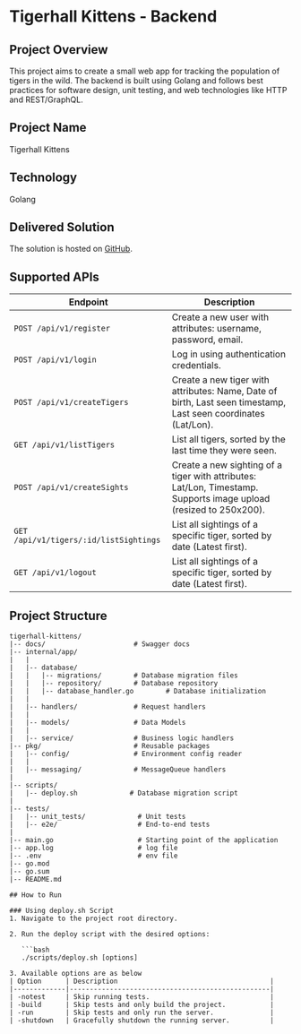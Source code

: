 # Tigerhall Kittens - Backend

## Project Overview

This project aims to create a small web app for tracking the population of tigers in the wild. The backend is built using Golang and follows best practices for software design, unit testing, and web technologies like HTTP and REST/GraphQL.

## Project Name

Tigerhall Kittens

## Technology

Golang

## Delivered Solution

The solution is hosted on [GitHub](https://github.com/chegde20121/Tigerhall-Kittens).

## Supported APIs

| Endpoint                  | Description                                              |
|---------------------------|----------------------------------------------------------|
| `POST /api/v1/register`   | Create a new user with attributes: username, password, email. |
| `POST /api/v1/login`      | Log in using authentication credentials.                 |
| `POST /api/v1/createTigers`  | Create a new tiger with attributes: Name, Date of birth, Last seen timestamp, Last seen coordinates (Lat/Lon). |
| `GET /api/v1/listTigers`     | List all tigers, sorted by the last time they were seen.  |
| `POST /api/v1/createSights`     | Create a new sighting of a tiger with attributes: Lat/Lon, Timestamp. Supports image upload (resized to 250x200). |
| `GET /api/v1/tigers/:id/listSightings` | List all sightings of a specific tiger, sorted by date (Latest first). |
| `GET /api/v1/logout` | List all sightings of a specific tiger, sorted by date (Latest first). |


## Project Structure
```
tigerhall-kittens/
|-- docs/                      # Swagger docs
|-- internal/app/
|   |
|   |-- database/
|   |   |-- migrations/        # Database migration files
|   |   |-- repository/        # Database repository
|   |   |-- database_handler.go        # Database initialization
|   |
|   |-- handlers/              # Request handlers
|   |
|   |-- models/                # Data Models
|   |
|   |-- service/               # Business logic handlers
|-- pkg/                       # Reusable packages
|   |-- config/                # Environment config reader
|   |
|   |-- messaging/             # MessageQueue handlers
|
|-- scripts/
|   |-- deploy.sh             # Database migration script
|
|-- tests/
|   |-- unit_tests/             # Unit tests
|   |-- e2e/                    # End-to-end tests
|
|-- main.go                     # Starting point of the application
|-- app.log                     # log file
|-- .env                        # env file
|-- go.mod
|-- go.sum
|-- README.md

## How to Run

### Using deploy.sh Script
1. Navigate to the project root directory.

2. Run the deploy script with the desired options:

   ```bash
   ./scripts/deploy.sh [options]

3. Available options are as below
| Option      | Description                                      |
|-------------|--------------------------------------------------|
| -notest     | Skip running tests.                              |
| -build      | Skip tests and only build the project.           |
| -run        | Skip tests and only run the server.              |
| -shutdown   | Gracefully shutdown the running server.          |
